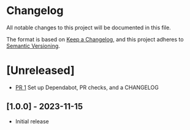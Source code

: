 # Changelog
All notable changes to this project will be documented in this file.

The format is based on [Keep a Changelog](https://keepachangelog.com/en/1.0.0/),
and this project adheres to [Semantic Versioning](https://semver.org/spec/v2.0.0.html).

# [Unreleased]
- [PR 1](https://github.com/salesforce/django-request-queue-timeout/pull/1) Set up Dependabot, PR checks, and a CHANGELOG

## [1.0.0] - 2023-11-15
- Initial release
